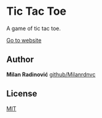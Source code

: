 # Tic Tac Toe

A game of tic tac toe.

[Go to website](https://milanrdnvc.github.io/Tic-Tac-Toe/)

## Author

**Milan Radinović**
[github/Milanrdnvc](https://github.com/Milanrdnvc)

## License
[MIT](https://choosealicense.com/licenses/mit/)
